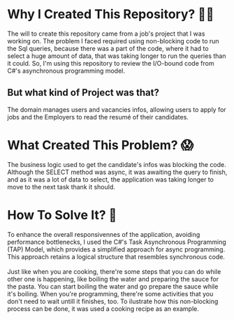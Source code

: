 # Why I Created This Repository? :thinking::thinking:
The will to create this repository came from a job's project that I was working on. The problem I faced required using non-blocking code to run the Sql queries, because there was a part of the code, where it had to select a huge amount of data, that was taking longer to run the queries than it could. So, I'm using this repository to review the I/O-bound code from C#'s asynchronous programming model.

## But what kind of Project was that? 
The domain manages users and vacancies infos, allowing users to apply for jobs and the Employers to read the resumé of their candidates.


# What Created This Problem? :scream:
The business logic used to get the candidate's infos was blocking the code. Although the SELECT method was async, it was awaiting the query to finish, and as it was a lot of data to select, the application was taking longer to move to the next task thank it should.

# How To Solve It? :monocle_face:
To enhance the overall responsivennes of the application, avoiding performance bottlenecks, I used the C#'s Task Asynchronous Programming (TAP) Model, which provides a simplified approach for async programming. This approach retains a logical structure that resembles synchronous code.
<br>
<br>
Just like when you are cooking, there're some steps that you can do while other one is happening, like boiling the water and preparing the sauce for the pasta. You can start boiling the water and go prepare the sauce while it's boiling. When you're programming, there're some activities that you don't need to wait untill it finishes, too. To ilustrate how this non-blocking process can be done, it was used a cooking recipe as an example.
